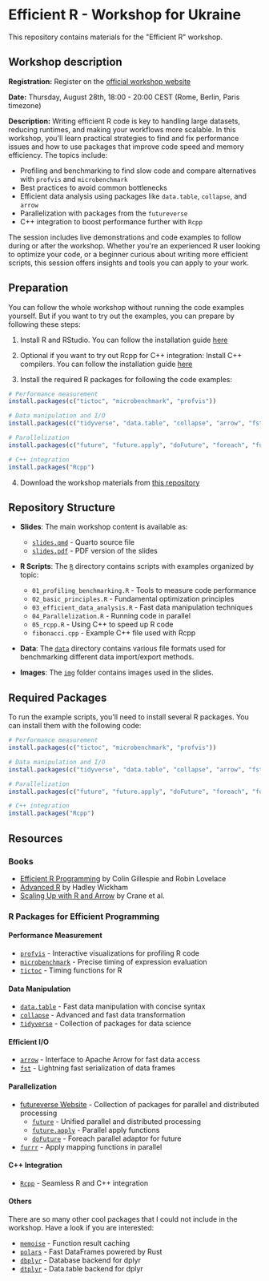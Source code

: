# Efficient R - Workshop for Ukraine

This repository contains materials for the "Efficient R" workshop.

## Workshop description

**Registration:** Register on the [official workshop website](https://sites.google.com/view/dariia-mykhailyshyna/main/r-workshops-for-ukraine)

**Date:** Thursday, August 28th, 18:00 - 20:00 CEST (Rome, Berlin, Paris timezone)

**Description:** Writing efficient R code is key to handling large datasets, reducing runtimes, and making your workflows more scalable. In this workshop, you'll learn practical strategies to find and fix performance issues and how to use packages that improve code speed and memory efficiency. The topics include:

- Profiling and benchmarking to find slow code and compare alternatives with `profvis` and `microbenchmark`
- Best practices to avoid common bottlenecks
- Efficient data analysis using packages like `data.table`, `collapse`, and `arrow`
- Parallelization with packages from the `futureverse`
- C++ integration to boost performance further with `Rcpp`

The session includes live demonstrations and code examples to follow during or after the workshop. Whether you're an experienced R user looking to optimize your code, or a beginner curious about writing more efficient scripts, this session offers insights and tools you can apply to your work.

## Preparation

You can follow the whole workshop without running the code examples yourself. But if
you want to try out the examples, you can prepare by following these steps:

1. Install R and RStudio. You can follow the installation guide [here](https://selinazitrone.github.io/intro-r-data-analysis/preparations.html)

2. Optional if you want to try out Rcpp for C++ integration: Install C++ compilers. You can follow the installation guide [here](https://teuder.github.io/rcpp4everyone_en/020_install.html)

3. Install the required R packages for following the code examples:

```r
# Performance measurement
install.packages(c("tictoc", "microbenchmark", "profvis"))

# Data manipulation and I/O
install.packages(c("tidyverse", "data.table", "collapse", "arrow", "fst"))

# Parallelization
install.packages(c("future", "future.apply", "doFuture", "foreach", "furrr"))

# C++ integration
install.packages("Rcpp")
```

4. Download the workshop materials from [this repository](https://github.com/selinaZitrone/efficient-r-ukraine)


## Repository Structure

- **Slides**: The main workshop content is available as:
  - [`slides.qmd`](slides.qmd) - Quarto source file
  - [`slides.pdf`](slides.pdf) - PDF version of the slides

- **R Scripts**: The [`R`](R) directory contains scripts with examples organized by topic:
  - `01_profiling_benchmarking.R` - Tools to measure code performance
  - `02_basic_principles.R` - Fundamental optimization principles
  - `03_efficient_data_analysis.R` - Fast data manipulation techniques
  - `04_Parallelization.R` - Running code in parallel
  - `05_rcpp.R` - Using C++ to speed up R code
  - `fibonacci.cpp` - Example C++ file used with Rcpp

- **Data**: The [`data`](data) directory contains various file formats used for benchmarking different data import/export methods.

- **Images**: The [`img`](img) folder contains images used in the slides.

## Required Packages

To run the example scripts, you'll need to install several R packages. You can install them with the following code:

```r
# Performance measurement
install.packages(c("tictoc", "microbenchmark", "profvis"))

# Data manipulation and I/O
install.packages(c("tidyverse", "data.table", "collapse", "arrow", "fst"))

# Parallelization
install.packages(c("future", "future.apply", "doFuture", "foreach", "furrr"))

# C++ integration
install.packages("Rcpp")
```

## Resources

### Books

- [Efficient R Programming](https://csgillespie.github.io/efficientR/) by Colin Gillespie and Robin Lovelace
- [Advanced R](https://adv-r.hadley.nz/) by Hadley Wickham
- [Scaling Up with R and Arrow](https://arrowrbook.com/) by Crane et al.

### R Packages for Efficient Programming

#### Performance Measurement
- [`profvis`](https://profvis.r-lib.org/) - Interactive visualizations for profiling R code
- [`microbenchmark`](https://cran.r-universe.dev/microbenchmark/doc/manual.html) - Precise timing of expression evaluation
- [`tictoc`](https://github.com/collectivemedia/tictoc?tab=readme-ov-file) - Timing functions for R

#### Data Manipulation
- [`data.table`](https://rdatatable.gitlab.io/data.table/) - Fast data manipulation with concise syntax
- [`collapse`](https://sebkrantz.github.io/collapse/) - Advanced and fast data transformation
- [`tidyverse`](https://www.tidyverse.org/) - Collection of packages for data science

#### Efficient I/O
- [`arrow`](https://arrow.apache.org/docs/r/) - Interface to Apache Arrow for fast data access
- [`fst`](https://www.fstpackage.org/) - Lightning fast serialization of data frames

#### Parallelization
- [futureverse Website](https://futureverse.org/) - Collection of packages for parallel and distributed processing
  - [`future`](https://future.futureverse.org/) - Unified parallel and distributed processing
  - [`future.apply`](https://future.apply.futureverse.org/) - Parallel apply functions
  - [`doFuture`](https://doFuture.futureverse.org/) - Foreach parallel adaptor for future
- [`furrr`](https://furrr.futureverse.org/) - Apply mapping functions in parallel

#### C++ Integration
- [`Rcpp`](https://www.rcpp.org/) - Seamless R and C++ integration

#### Others

There are so many other cool packages that I could not include in the workshop. Have a look if you are interested:

- [`memoise`](https://memoise.r-lib.org/) - Function result caching
- [`polars`](https://pola-rs.github.io/r-polars/) - Fast DataFrames powered by Rust
- [`dbplyr`](https://dbplyr.tidyverse.org/) - Database backend for dplyr
- [`dtplyr`](https://dtplyr.tidyverse.org/) - Data.table backend for dplyr
